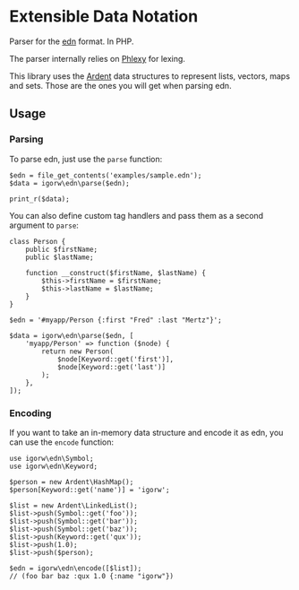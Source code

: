 # Extensible Data Notation

Parser for the [edn](https://github.com/edn-format/edn) format. In PHP.

The parser internally relies on [Phlexy](https://github.com/nikic/Phlexy) for
lexing.

This library uses the [Ardent](https://github.com/morrisonlevi/Ardent) data
structures to represent lists, vectors, maps and sets. Those are the ones you
will get when parsing edn.

## Usage

### Parsing

To parse edn, just use the `parse` function:

    $edn = file_get_contents('examples/sample.edn');
    $data = igorw\edn\parse($edn);

    print_r($data);

You can also define custom tag handlers and pass them as a second argument to
`parse`:

    class Person {
        public $firstName;
        public $lastName;

        function __construct($firstName, $lastName) {
            $this->firstName = $firstName;
            $this->lastName = $lastName;
        }
    }

    $edn = '#myapp/Person {:first "Fred" :last "Mertz"}';

    $data = igorw\edn\parse($edn, [
        'myapp/Person' => function ($node) {
            return new Person(
                $node[Keyword::get('first')],
                $node[Keyword::get('last')]
            );
        },
    ]);

### Encoding

If you want to take an in-memory data structure and encode it as edn, you can
use the `encode` function:

    use igorw\edn\Symbol;
    use igorw\edn\Keyword;

    $person = new Ardent\HashMap();
    $person[Keyword::get('name')] = 'igorw';

    $list = new Ardent\LinkedList();
    $list->push(Symbol::get('foo'));
    $list->push(Symbol::get('bar'));
    $list->push(Symbol::get('baz'));
    $list->push(Keyword::get('qux'));
    $list->push(1.0);
    $list->push($person);

    $edn = igorw\edn\encode([$list]);
    // (foo bar baz :qux 1.0 {:name "igorw"})
